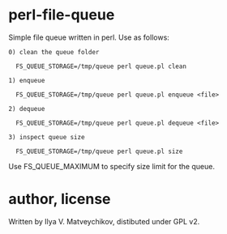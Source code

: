 perl-file-queue
===============

  Simple file queue written in perl. Use as follows:

    0) clean the queue folder

      FS_QUEUE_STORAGE=/tmp/queue perl queue.pl clean

    1) enqueue

      FS_QUEUE_STORAGE=/tmp/queue perl queue.pl enqueue <file>

    2) dequeue

      FS_QUEUE_STORAGE=/tmp/queue perl queue.pl dequeue <file>

    3) inspect queue size

      FS_QUEUE_STORAGE=/tmp/queue perl queue.pl size

  Use FS_QUEUE_MAXIMUM to specify size limit for the queue.

author, license
===============

Written by Ilya V. Matveychikov, distibuted under GPL v2.
